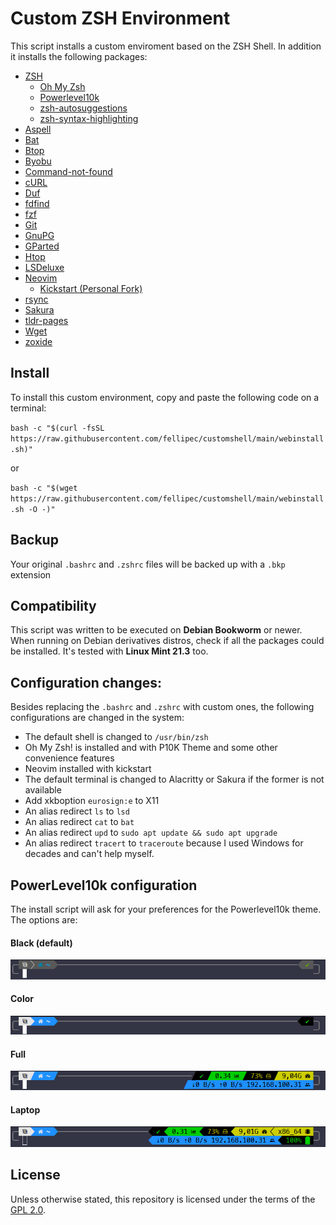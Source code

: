 # Custom ZSH Environment 

This script installs a custom enviroment based on the ZSH Shell. 
In addition it installs the following packages:

- [ZSH](https://www.zsh.org/)
  - [Oh My Zsh](https://ohmyz.sh/)
  - [Powerlevel10k](https://github.com/romkatv/powerlevel10k)
  - [zsh-autosuggestions](https://github.com/zsh-users/zsh-autosuggestions)
  - [zsh-syntax-highlighting](https://github.com/zsh-users/zsh-syntax-highlighting/)
- [Aspell](http://aspell.net/)
- [Bat](https://github.com/sharkdp/bat)
- [Btop](https://github.com/aristocratos/btop)
- [Byobu](https://www.byobu.org/)
- [Command-not-found](https://tracker.debian.org/pkg/command-not-found)
- [cURL](https://curl.se/)
- [Duf](https://github.com/muesli/duf)
- [fdfind](https://github.com/sharkdp/fd)
- [fzf](https://github.com/junegunn/fzf)
- [Git](https://git-scm.com/)
- [GnuPG](https://gnupg.org/)
- [GParted](https://gparted.org/)
- [Htop](https://htop.dev/)
- [LSDeluxe](https://github.com/lsd-rs/lsd)
- [Neovim](https://neovim.io/)
  - [Kickstart (Personal Fork)](https://github.com/fellipec/kickstart.nvim)
- [rsync](https://github.com/RsyncProject/rsync)
- [Sakura](https://github.com/dabisu/sakura)
- [tldr-pages](https://github.com/tldr-pages/tldr)
- [Wget](https://www.gnu.org/software/wget/)
- [zoxide](https://github.com/ajeetdsouza/zoxide)

## Install

To install this custom environment, copy and paste the following code on a terminal:

`bash -c "$(curl -fsSL https://raw.githubusercontent.com/fellipec/customshell/main/webinstall.sh)"`

or

`bash -c "$(wget https://raw.githubusercontent.com/fellipec/customshell/main/webinstall.sh -O -)"`

## Backup

Your original `.bashrc` and `.zshrc` files will be backed up with a `.bkp` extension

## Compatibility

This script was written to be executed on **Debian Bookworm** or newer. When running on Debian derivatives distros, check if all the packages could be installed. It's tested with **Linux Mint 21.3** too.

## Configuration changes:

Besides replacing the `.bashrc` and `.zshrc` with custom ones, the following configurations are changed in the system:

- The default shell is changed to `/usr/bin/zsh`
- Oh My Zsh! is installed and with P10K Theme and some other convenience features
- Neovim installed with kickstart
- The default terminal is changed to Alacritty or Sakura if the former is not available
- Add xkboption `eurosign:e` to X11
- An alias redirect `ls` to `lsd`
- An alias redirect `cat` to `bat`
- An alias redirect `upd` to `sudo apt update && sudo apt upgrade`
- An alias redirect `tracert` to `traceroute` because I used Windows for decades and can't help myself.

## PowerLevel10k configuration

The install script will ask for your preferences for the Powerlevel10k theme. The options are:

#### Black (default)

![Preview of the Black config](img/black.png)


#### Color

![Preview of the Color config](img/color.png)


#### Full

![Preview of the Full config](img/full.png)


#### Laptop

![Preview of the Laptop config](img/laptop.png)


## License

Unless otherwise stated, this repository is licensed under the terms of the [GPL 2.0](https://www.gnu.org/licenses/old-licenses/lgpl-2.0.html).
